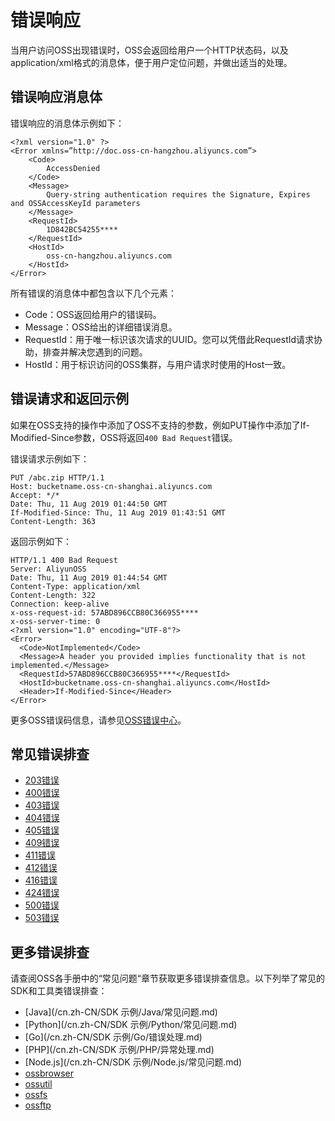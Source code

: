 # 错误响应

当用户访问OSS出现错误时，OSS会返回给用户一个HTTP状态码，以及application/xml格式的消息体，便于用户定位问题，并做出适当的处理。

## 错误响应消息体

错误响应的消息体示例如下：

```
<?xml version="1.0" ?>
<Error xmlns=”http://doc.oss-cn-hangzhou.aliyuncs.com”>
    <Code>
        AccessDenied
    </Code>
    <Message>
        Query-string authentication requires the Signature, Expires and OSSAccessKeyId parameters
    </Message>
    <RequestId>
        1D842BC54255****
    </RequestId>
    <HostId>
        oss-cn-hangzhou.aliyuncs.com
    </HostId>
</Error>
```

所有错误的消息体中都包含以下几个元素：

-   Code：OSS返回给用户的错误码。
-   Message：OSS给出的详细错误消息。
-   RequestId：用于唯一标识该次请求的UUID。您可以凭借此RequestId请求协助，排查并解决您遇到的问题。
-   HostId：用于标识访问的OSS集群，与用户请求时使用的Host一致。

## 错误请求和返回示例

如果在OSS支持的操作中添加了OSS不支持的参数，例如PUT操作中添加了If-Modified-Since参数，OSS将返回`400 Bad Request`错误。

错误请求示例如下：

```
PUT /abc.zip HTTP/1.1
Host: bucketname.oss-cn-shanghai.aliyuncs.com
Accept: */*
Date: Thu, 11 Aug 2019 01:44:50 GMT
If-Modified-Since: Thu, 11 Aug 2019 01:43:51 GMT
Content-Length: 363
```

返回示例如下：

```
HTTP/1.1 400 Bad Request
Server: AliyunOSS
Date: Thu, 11 Aug 2019 01:44:54 GMT
Content-Type: application/xml
Content-Length: 322
Connection: keep-alive
x-oss-request-id: 57ABD896CCB80C366955****
x-oss-server-time: 0
<?xml version="1.0" encoding="UTF-8"?>
<Error>
  <Code>NotImplemented</Code>
  <Message>A header you provided implies functionality that is not implemented.</Message>
  <RequestId>57ABD896CCB80C366955****</RequestId>
  <HostId>bucketname.oss-cn-shanghai.aliyuncs.com</HostId>
  <Header>If-Modified-Since</Header>
</Error>
```

更多OSS错误码信息，请参见[OSS错误中心](https://error-center.aliyun.com/status/product/Oss)。

## 常见错误排查

-   [203错误](/cn.zh-CN/开发指南/错误处理/203错误.md)
-   [400错误](/cn.zh-CN/开发指南/错误处理/400错误.md)
-   [403错误](/cn.zh-CN/开发指南/错误处理/403错误.md)
-   [404错误](/cn.zh-CN/开发指南/错误处理/404错误.md)
-   [405错误](/cn.zh-CN/开发指南/错误处理/405错误.md)
-   [409错误](/cn.zh-CN/开发指南/错误处理/409错误.md)
-   [411错误](/cn.zh-CN/开发指南/错误处理/411错误.md)
-   [412错误](/cn.zh-CN/开发指南/错误处理/412错误.md)
-   [416错误](/cn.zh-CN/开发指南/错误处理/416错误.md)
-   [424错误](/cn.zh-CN/开发指南/错误处理/424错误.md)
-   [500错误](/cn.zh-CN/开发指南/错误处理/500错误.md)
-   [503错误](/cn.zh-CN/开发指南/错误处理/503错误.md)

## 更多错误排查

请查阅OSS各手册中的“常见问题“章节获取更多错误排查信息。以下列举了常见的SDK和工具类错误排查：

-   [Java](/cn.zh-CN/SDK 示例/Java/常见问题.md)
-   [Python](/cn.zh-CN/SDK 示例/Python/常见问题.md)
-   [Go](/cn.zh-CN/SDK 示例/Go/错误处理.md)
-   [PHP](/cn.zh-CN/SDK 示例/PHP/异常处理.md)
-   [Node.js](/cn.zh-CN/SDK 示例/Node.js/常见问题.md)
-   [ossbrowser](/cn.zh-CN/常用工具/图形化管理工具ossbrowser/常见问题.md)
-   [ossutil](/cn.zh-CN/常用工具/命令行工具ossutil/常见问题.md)
-   [ossfs](/cn.zh-CN/常用工具/ossfs/常见问题.md)
-   [ossftp](/cn.zh-CN/常用工具/ossftp/常见问题.md)

